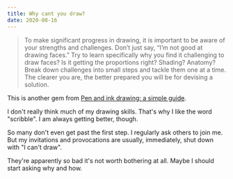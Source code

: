 ```yaml
---
title: Why cant you draw?
date: 2020-08-16
---
```


<blockquote>To make significant progress in drawing, it is important to be aware of your strengths and challenges. Don’t just say, “I’m not good at drawing faces.” Try to learn specifically why you find it challenging to draw faces? Is it getting the proportions right? Shading? Anatomy? Break down challenges into small steps and tackle them one at a time. The clearer you are, the better prepared you will be for devising a solution.</blockquote><p>This is another gem from <a href="https://www.worldcat.org/title/pen-and-ink-drawing-a-simple-guide/oclc/1032832501&amp;referer=brief_results">Pen and ink drawing: a simple guide</a>.</p><p>I don't really think much of my drawing skills. That's why I like the word "scribble". I am always getting better, though.</p><p>So many don't even get past the first step. I regularly ask others to join me. But my invitations and provocations are usually, immediately, shut down with "I can't draw".</p><p>They're apparently so bad it's not worth bothering at all. Maybe I should start asking why and how.</p>
